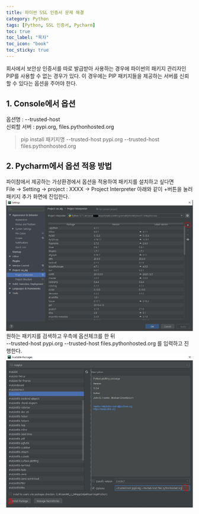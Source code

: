 ```yaml
---
title: 파이썬 SSL 인증서 문제 해결
category: Python
tags: [Python, SSL 인증서, Pycharm]
toc: true
toc_label: "목차"
toc_icon: "book"
toc_sticky: true
---
```


회사에서 보안상 인증서를 따로 발급받아 사용하는 경우에 파이썬의 패키지 관리자인 PIP를 사용할 수 없는 경우가 있다.
이 경우에는 PIP 패키지들을 제공하는 서버를 신뢰할 수 있다는 옵션을 주어야 한다.

## 1. Console에서 옵션
옵션명 : --trusted-host  
신뢰할 서버 : pypi.org, files.pythonhosted.org


> pip install 패키지명 --trusted-host pypi.org --trusted-host files.pythonhosted.org

## 2. Pycharm에서 옵션 적용 방법
파이참에서 제공하는 가상환경에서 옵션을 적용하여 패키지를 설치하고 싶다면  
File -> Setting -> project : XXXX -> Project Interpreter
아래와 같이 +버튼을 눌러 패키지 추가 화면에 진입한다.  
![create new repository](/assets/images/20210304/2021030401.JPG)
원하는 패키지를 검색하고 우측에 옵션체크를 한 뒤  
--trusted-host pypi.org --trusted-host files.pythonhosted.org
를 입력하고 진행한다.
![create new repository](/assets/images/20210304/2021030402.JPG)